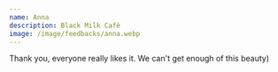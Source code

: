 ```yaml
---
name: Anna  
description: Black Milk Café
image: /image/feedbacks/anna.webp
---
```


Thank you, everyone really likes it. We can't get enough of this beauty)
